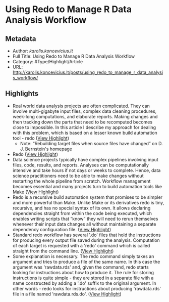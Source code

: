 # Using Redo to Manage R Data Analysis Workflow

## Metadata

* Author: *karolis.koncevicius.lt*
* Full Title: Using Redo to Manage R Data Analysis Workflow
* Category: #Type/Highlight/Article
* URL: http://karolis.koncevicius.lt/posts/using_redo_to_manage_r_data_analysis_workflow/

## Highlights

* Real world data analysis projects are often complicated. They can involve multi-gigabyte input files, complex data cleaning procedures, week-long computations, and elaborate reports. Making changes and then tracking down the parts that need to be recomputed becomes close to impossible. In this article I describe my approach for dealing with this problem, which is based on a lesser known build automation tool - redo ([View Highlight](https://instapaper.com/read/1353717734/14361631))
  * Note: “Rebuilding target files when source files have changed” on D. J. Bernstein's homepage
* Redo ([View Highlight](https://instapaper.com/read/1353717734/14361632))
* Data science projects typically have complex pipelines involving input files, code, results, and reports. Analyses can be computationally intensive and take hours if not days or weeks to complete. Hence, data science practitioners need to be able to make changes without restarting the whole pipeline from scratch. Workflow management becomes essential and many projects turn to build automation tools like Make ([View Highlight](https://instapaper.com/read/1353717734/14361633))
* Redo is a recursive build automation system that promises to be simpler and more powerful than Make. Unlike Make or its derivatives redo is tiny, recursive, and has no special syntax of its own. It allows declaring dependencies straight from within the code being executed, which enables writing scripts that “know” they will need to rerun themselves whenever their input data changes all without maintaining a separate dependency configuration file. ([View Highlight](https://instapaper.com/read/1353717734/14361635))
* Standard redo workflow has several '.do' files that hold the instructions for producing every output file saved during the analysis. Computation of each target is requested with a 'redo' command which is called straight from the command line. ([View Highlight](https://instapaper.com/read/1353717734/14361637))
* Some explanation is necessary. The redo command simply takes an argument and tries to produce a file of the same name. In this case the argument was 'rawdata.rds' and, given the command, redo starts looking for instructions about how to produce it. The rule for storing instructions is quite simple - they are stored in a separate file with a name constructed by adding a '.do' suffix to the original argument. In other words - redo looks for instructions about producing 'rawdata.rds' file in a file named 'rawdata.rds.do'. ([View Highlight](https://instapaper.com/read/1353717734/14361644))
